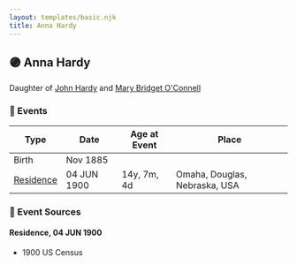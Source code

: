 ```yaml
---
layout: templates/basic.njk
title: Anna Hardy
---
```

## 🟣 Anna Hardy

Daughter of [John Hardy](/people/5/56182816) and [Mary Bridget O'Connell](/people/4/47047024)

### 📆 Events

Type | Date | Age at Event | Place
------ | ------ | ------ | ------
Birth | Nov 1885 |  |
[Residence](#event-event-0) | 04 JUN 1900 | 14y, 7m, 4d | Omaha, Douglas, Nebraska, USA

### 📰 Event Sources

#### <a id="event-event-0"></a> Residence, 04 JUN 1900
* 1900 US Census
